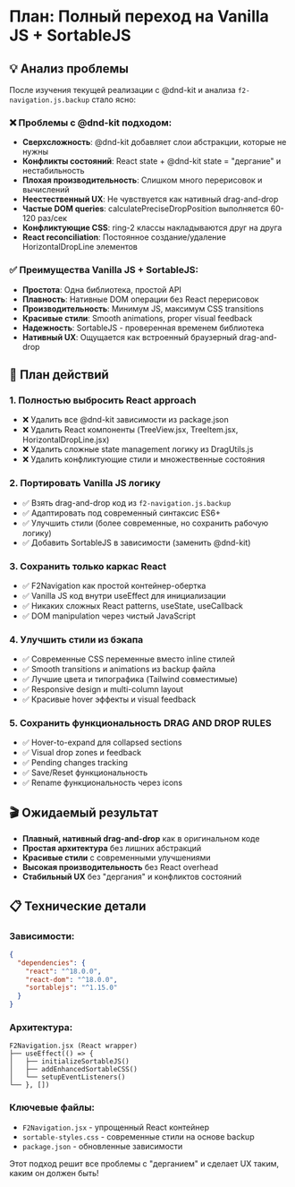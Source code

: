 # План: Полный переход на Vanilla JS + SortableJS

## 💡 Анализ проблемы
После изучения текущей реализации с @dnd-kit и анализа `f2-navigation.js.backup` стало ясно:

### ❌ Проблемы с @dnd-kit подходом:
- **Сверхсложность**: @dnd-kit добавляет слои абстракции, которые не нужны
- **Конфликты состояний**: React state + @dnd-kit state = "дергание" и нестабильность  
- **Плохая производительность**: Слишком много перерисовок и вычислений
- **Неестественный UX**: Не чувствуется как нативный drag-and-drop
- **Частые DOM queries**: calculatePreciseDropPosition выполняется 60-120 раз/сек
- **Конфликтующие CSS**: ring-2 классы накладываются друг на друга
- **React reconciliation**: Постоянное создание/удаление HorizontalDropLine элементов

### ✅ Преимущества Vanilla JS + SortableJS:
- **Простота**: Одна библиотека, простой API
- **Плавность**: Нативные DOM операции без React перерисовок  
- **Производительность**: Минимум JS, максимум CSS transitions
- **Красивые стили**: Smooth animations, proper visual feedback
- **Надежность**: SortableJS - проверенная временем библиотека
- **Нативный UX**: Ощущается как встроенный браузерный drag-and-drop

## 🎯 План действий

### 1. Полностью выбросить React approach
- ❌ Удалить все @dnd-kit зависимости из package.json
- ❌ Удалить React компоненты (TreeView.jsx, TreeItem.jsx, HorizontalDropLine.jsx)  
- ❌ Удалить сложные state management логику из DragUtils.js
- ❌ Удалить конфликтующие стили и множественные состояния

### 2. Портировать Vanilla JS логику
- ✅ Взять drag-and-drop код из `f2-navigation.js.backup`
- ✅ Адаптировать под современный синтаксис ES6+
- ✅ Улучшить стили (более современные, но сохранить рабочую логику)
- ✅ Добавить SortableJS в зависимости (заменить @dnd-kit)

### 3. Сохранить только каркас React
- ✅ F2Navigation как простой контейнер-обертка
- ✅ Vanilla JS код внутри useEffect для инициализации
- ✅ Никаких сложных React patterns, useState, useCallback
- ✅ DOM manipulation через чистый JavaScript

### 4. Улучшить стили из бэкапа
- ✅ Современные CSS переменные вместо inline стилей
- ✅ Smooth transitions и animations из backup файла
- ✅ Лучшие цвета и типографика (Tailwind совместимые)
- ✅ Responsive design и multi-column layout
- ✅ Красивые hover эффекты и visual feedback

### 5. Сохранить функциональность DRAG AND DROP RULES
- ✅ Hover-to-expand для collapsed sections
- ✅ Visual drop zones и feedback
- ✅ Pending changes tracking
- ✅ Save/Reset функциональность
- ✅ Rename функциональность через icons

## 🎬 Ожидаемый результат
- **Плавный, нативный drag-and-drop** как в оригинальном коде
- **Простая архитектура** без лишних абстракций
- **Красивые стили** с современными улучшениями  
- **Высокая производительность** без React overhead
- **Стабильный UX** без "дергания" и конфликтов состояний

## 📋 Технические детали

### Зависимости:
```json
{
  "dependencies": {
    "react": "^18.0.0",
    "react-dom": "^18.0.0", 
    "sortablejs": "^1.15.0"
  }
}
```

### Архитектура:
```
F2Navigation.jsx (React wrapper)
├── useEffect(() => {
│   ├── initializeSortableJS()
│   ├── addEnhancedSortableCSS()
│   └── setupEventListeners()
└── }, [])
```

### Ключевые файлы:
- `F2Navigation.jsx` - упрощенный React контейнер
- `sortable-styles.css` - современные стили на основе backup
- `package.json` - обновленные зависимости

Этот подход решит все проблемы с "дерганием" и сделает UX таким, каким он должен быть!